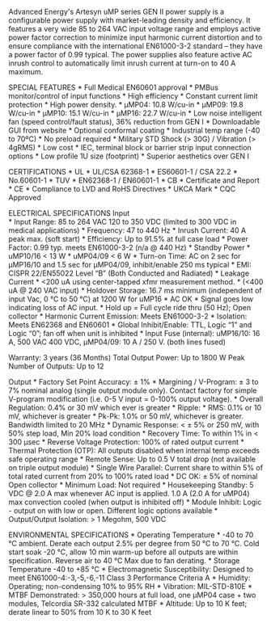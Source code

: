 Advanced Energy's Artesyn uMP series GEN II power supply is a configurable power supply with market-leading density and efficiency. It features a very wide 85 to 264 VAC input voltage range and employs active power factor correction to minimize input harmonic current distortion and to ensure compliance with the international EN61000-3-2 standard – they have a power factor of 0.99 typical. The power supplies also feature active AC inrush control to automatically limit inrush current at turn-on to 40 A maximum.

SPECIAL FEATURES
    * Full Medical EN60601 approval
    * PMBus monitor/control of input functions
    * High efficiency
    * Constant current limit protection
    * High power density.
        * μMP04: 10.8 W/cu-in
        * μMP09: 19.8 W/cu-in
        * μMP10: 15.1 W/cu-in
        * μMP16: 22.7 W/cu-in
    * Low noise intelligent fan (speed control/fault status), 36% reduction from GEN I
    * Downloadable GUI from website
    * Optional conformal coating
    * Industrial temp range (-40 to 70ºC)
    * No preload required
    * Military STD Shock (> 30G) / Vibration (> 4gRMS)
    * Low cost
    * IEC, terminal block or barrier strip input connection options
    * Low profile 1U size (footprint)
    * Superior aesthetics over GEN I

CERTIFICATIONS
    * UL
        * UL/CSA 62368-1
        * ES60601-1 / CSA 22.2
        * No.60601-1
    * TUV 
        * EN62368-1 / EN60601-1
    * CB 
        * Certificate and Report
    * CE 
        * Compliance to LVD and RoHS Directives
    * UKCA Mark
    * CQC Approved

ELECTRICAL SPECIFICATIONS
Input    
    * Input Range: 85 to 264 VAC 120 to 350 VDC (limited to 300 VDC in medical applications)
    * Frequency: 47 to 440 Hz
    * Inrush Current: 40 A peak max. (soft start)
    * Efficiency: Up to 91.5% at full case load
    * Power Factor: 0.99 typ. meets EN61000-3-2 (n/a @ 440 Hz)
    * Standby Power
        * uMP10/16 < 13 W
        * uMP04/09 < 6 W
    * Turn-on Time: AC on 2 sec for μMP16/10 and 1.5 sec for μMP04/09, inhibit/enable 250 ms typical
    * EMI: CISPR 22/EN55022 Level “B” (Both Conducted and Radiated)
    * Leakage Current
        * <200 uA using center-tapped xfmr measurement method.
        * (<400 uA @ 240 VAC input)
    * Holdover Storage: 16.7 ms minimum (independent of input Vac, 0 °C to 50 °C) at 1200 W for uMP16
    * AC OK
        * Signal goes low indicating loss of AC input.
        * Hold up = Full cycle ride thru (50 Hz); Open collector
    * Harmonic Current Emission: Meets EN61000-3-2
    * Isolation: Meets EN62368 and EN60601
    * Global Inhibit/Enable: TTL, Logic “1” and Logic “0”; fan off when unit is inhibited
    * Input Fuse (internal): uMP16/10: 16 A, 500 VAC 400 VDC, μMP04/09: 10 A / 250 V. (both lines fused)

Warranty: 3 years (36 Months)
Total Output Power: Up to 1800 W Peak
Number of Outputs: Up to 12

Output
    * Factory Set Point Accuracy: ± 1%
    * Margining / V-Program: ± 3 to 7% nominal analog (single output module only). Contact factory for simple V-program modification (i.e. 0-5 V input = 0-100% output voltage).
    * Overall Regulation: 0.4% or 30 mV which ever is greater
    * Ripple:
        * RMS: 0.1% or 10 mV, whichever is greater
        * Pk-Pk: 1.0% or 50 mV, whichever is greater. Bandwidth limited to 20 MHz
    * Dynamic Response: < ± 5% or 250 mV, with 50% step load, Min 20% load condition
    * Recovery Time: To within 1% in < 300 μsec
    * Reverse Voltage Protection: 100% of rated output current
    * Thermal Protection (OTP): All outputs disabled when internal temp exceeds safe operating range
    * Remote Sense: Up to 0.5 V total drop (not available on triple output module)
    * Single Wire Parallel: Current share to within 5% of total rated current from 20% to 100% rated load
    * DC OK: ± 5% of nominal Open collector
    * Minimum Load: Not required
    * Housekeeping Standby: 5 VDC @ 2.0 A max whenever AC input is applied. 1.0 A (2.0 A for uMP04) max convection cooled (when output is inhibited off)
    * Module Inhibit: Logic - output on with low or open. Different logic options available
    * Output/Output Isolation: > 1 Megohm, 500 VDC

ENVIRONMENTAL SPECIFICATIONS
    * Operating Temperature
        * -40 to 70 °C ambient. Derate each output 2.5% per degree from 50 °C to 70 °C. Cold start soak -20 °C, allow 10 min warm-up before all outputs are within specification. Reverse air to 40  °C Max due to fan derating.
    * Storage Temperature -40 to +85 °C
    * Electromagnetic Susceptibility: Designed to meet EN61000-4:-3,-5,-6,-11 Class 3 Performance Criteria A
    * Humidity: Operating; non-condensing 10% to 95% RH
    * Vibration: MIL-STD-810E
    * MTBF Demonstrated: > 350,000 hours at full load, one μMP04 case + two modules, Telcordia SR-332 calculated MTBF
    * Altitude: Up to 10 K feet; derate linear to 50% from 10 K to 30 K feet